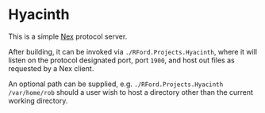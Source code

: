 # Hyacinth

This is a simple [Nex](https://nightfall.city/nex/info/specification.txt) protocol server.

After building, it can be invoked via `./RFord.Projects.Hyacinth`, where it will listen on the protocol designated port, port `1900`, and host out files as requested by a Nex client.

An optional path can be supplied, e.g. `./RFord.Projects.Hyacinth /var/home/rob` should a user wish to host a directory other than the current working directory.

